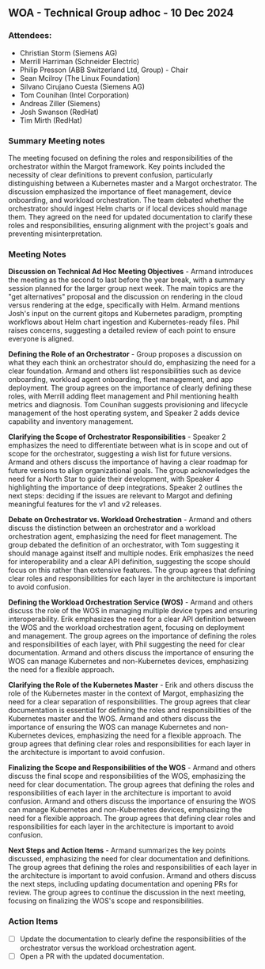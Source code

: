 ## WOA - Technical Group adhoc - 10 Dec 2024

### Attendees:
* Christian Storm (Siemens AG)
* Merrill Harriman (Schneider Electric)
* Philip Presson (ABB Switzerland Ltd, Group) - Chair
* Sean Mcilroy (The Linux Foundation)
* Silvano Cirujano Cuesta (Siemens AG)
* Tom Counihan (Intel Corporation)
* Andreas Ziller (Siemens)
* Josh Swanson (RedHat)
* Tim Mirth (RedHat)


### Summary Meeting notes 
The meeting focused on defining the roles and responsibilities of the orchestrator within the Margot framework. Key points included the necessity of clear definitions to prevent confusion, particularly distinguishing between a Kubernetes master and a Margot orchestrator. The discussion emphasized the importance of fleet management, device onboarding, and workload orchestration. The team debated whether the orchestrator should ingest Helm charts or if local devices should manage them. They agreed on the need for updated documentation to clarify these roles and responsibilities, ensuring alignment with the project's goals and preventing misinterpretation.

### Meeting Notes
**Discussion on Technical Ad Hoc Meeting Objectives** -
Armand introduces the meeting as the second to last before the year break, with a summary session planned for the larger group next week.
The main topics are the "get alternatives" proposal and the discussion on rendering in the cloud versus rendering at the edge, specifically with Helm.
Armand mentions Josh's input on the current gitops and Kubernetes paradigm, prompting workflows about Helm chart ingestion and Kubernetes-ready files.
Phil raises concerns, suggesting a detailed review of each point to ensure everyone is aligned.

**Defining the Role of an Orchestrator** -
Group proposes a discussion on what they each think an orchestrator should do, emphasizing the need for a clear foundation.
Armand and others list responsibilities such as device onboarding, workload agent onboarding, fleet management, and app deployment.
The group agrees on the importance of clearly defining these roles, with Merrill adding fleet management and Phil mentioning health metrics and diagnosis.
Tom Counihan suggests provisioning and lifecycle management of the host operating system, and Speaker 2 adds device capability and inventory management.

**Clarifying the Scope of Orchestrator Responsibilities** -
Speaker 2 emphasizes the need to differentiate between what is in scope and out of scope for the orchestrator, suggesting a wish list for future versions.
Armand and others discuss the importance of having a clear roadmap for future versions to align organizational goals.
The group acknowledges the need for a North Star to guide their development, with Speaker 4 highlighting the importance of deep integrations.
Speaker 2 outlines the next steps: deciding if the issues are relevant to Margot and defining meaningful features for the v1 and v2 releases.

**Debate on Orchestrator vs. Workload Orchestration** -
Armand and others discuss the distinction between an orchestrator and a workload orchestration agent, emphasizing the need for fleet management.
The group debated the definition of an orchestrator, with Tom suggesting it should manage against itself and multiple nodes.
Erik emphasizes the need for interoperability and a clear API definition, suggesting the scope should focus on this rather than extensive features.
The group agrees that defining clear roles and responsibilities for each layer in the architecture is important to avoid confusion.

**Defining the Workload Orchestration Service (WOS)** -
Armand and others discuss the role of the WOS in managing multiple device types and ensuring interoperability.
Erik emphasizes the need for a clear API definition between the WOS and the workload orchestration agent, focusing on deployment and management.
The group agrees on the importance of defining the roles and responsibilities of each layer, with Phil suggesting the need for clear documentation.
Armand and others discuss the importance of ensuring the WOS can manage Kubernetes and non-Kubernetes devices, emphasizing the need for a flexible approach.

**Clarifying the Role of the Kubernetes Master** -
Erik and others discuss the role of the Kubernetes master in the context of Margot, emphasizing the need for a clear separation of responsibilities.
The group agrees that clear documentation is essential for defining the roles and responsibilities of the Kubernetes master and the WOS.
Armand and others discuss the importance of ensuring the WOS can manage Kubernetes and non-Kubernetes devices, emphasizing the need for a flexible approach.
The group agrees that defining clear roles and responsibilities for each layer in the architecture is important to avoid confusion.

**Finalizing the Scope and Responsibilities of the WOS** -
Armand and others discuss the final scope and responsibilities of the WOS, emphasizing the need for clear documentation.
The group agrees that defining the roles and responsibilities of each layer in the architecture is important to avoid confusion.
Armand and others discuss the importance of ensuring the WOS can manage Kubernetes and non-Kubernetes devices, emphasizing the need for a flexible approach.
The group agrees that defining clear roles and responsibilities for each layer in the architecture is important to avoid confusion.

**Next Steps and Action Items** -
Armand summarizes the key points discussed, emphasizing the need for clear documentation and definitions.
The group agrees that defining the roles and responsibilities of each layer in the architecture is important to avoid confusion.
Armand and others discuss the next steps, including updating documentation and opening PRs for review.
The group agrees to continue the discussion in the next meeting, focusing on finalizing the WOS's scope and responsibilities.

### Action Items
- [ ] Update the documentation to clearly define the responsibilities of the orchestrator versus the workload orchestration agent.
- [ ] Open a PR with the updated documentation.

